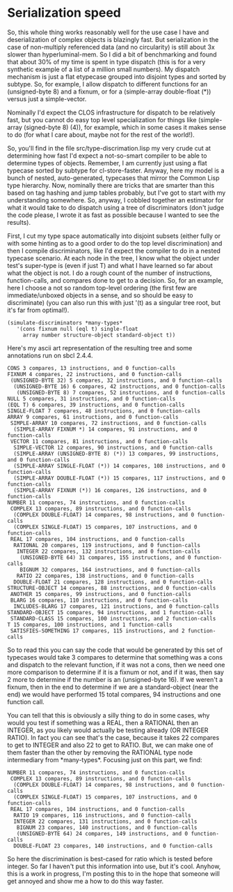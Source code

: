 # Serialization speed

So, this whole thing works reasonably well for the use case I have and
deserialization of complex objects is blazingly fast.  But
serialization in the case of non-multiply referenced data (and no
circularity) is still about 3x slower than hyperluminal-mem.  So I did
a bit of benchmarking and found that about 30% of my time is spent in
type dispatch (this is for a very synthetic example of a list of a
million small numbers).  My dispatch mechanism is just a flat
etypecase grouped into disjoint types and sorted by subtype.  So, for
example, I allow dispatch to different functions for an (unsigned-byte
8) and a fixnum, or for a (simple-array double-float (*)) versus just
a simple-vector.

Nominally I'd expect the CLOS infrastructure for dispatch to be
relatively fast, but you cannot do easy top level specialization for
things like (simple-array (signed-byte 8) (4)), for example, which in
some cases it makes sense to do (for what I care about, maybe not for
the rest of the world!).

So, you'll find in the file src/type-discrimation.lisp my very crude
cut at determining how fast I'd expect a not-so-smart compiler to be
able to determine types of objects.  Remember, I am currently just
using a flat typecase sorted by subtype for cl-store-faster.  Anyway,
here my model is a bunch of nested, auto-generated, typecases that
mirror the Common Lisp type hierarchy.  Now, nominally there are
tricks that are smarter than this based on tag hashing and jump tables
probably, but I've got to start with my understanding somewhere.  So,
anyway, I cobbled together an estimator for what it would take to do
dispatch using a tree of discriminators (don't judge the code please,
I wrote it as fast as possible because I wanted to see the results).

First, I cut my type space automatically into disjoint subsets (either
fully or with some hinting as to a good order to do the top level
discrimination) and then I compile discriminators, like I'd expect the
compiler to do in a nested typecase scenario.  At each node in the
tree, I know what the object under test's super-type is (even if just
T) and what I have learned so far about what the object is not.  I do
a rough count of the number of instructions, function-calls, and
compares done to get to a decision.  So, for an example, here I choose
a not so random top-level ordering (the first few are
immediate/unboxed objects in a sense, and so should be easy to
discriminate) (you can also run this with just '(t) as a singular tree
root, but it's far from optimal!).

    (simulate-discriminators *many-types*
       '(cons fixnum null (eql t) single-float
         array number structure-object standard-object t))

Here's my ascii art representation of the resulting tree and some annotations run
on sbcl 2.4.4.

    CONS 3 compares, 13 instructions, and 0 function-calls
    FIXNUM 4 compares, 22 instructions, and 0 function-calls
     (UNSIGNED-BYTE 32) 5 compares, 32 instructions, and 0 function-calls
      (UNSIGNED-BYTE 16) 6 compares, 42 instructions, and 0 function-calls
       (UNSIGNED-BYTE 8) 7 compares, 52 instructions, and 0 function-calls
    NULL 5 compares, 31 instructions, and 0 function-calls
    (EQL T) 6 compares, 39 instructions, and 0 function-calls
    SINGLE-FLOAT 7 compares, 48 instructions, and 0 function-calls
    ARRAY 9 compares, 61 instructions, and 0 function-calls
     SIMPLE-ARRAY 10 compares, 72 instructions, and 0 function-calls
      (SIMPLE-ARRAY FIXNUM *) 14 compares, 91 instructions, and 0 function-calls
     VECTOR 11 compares, 81 instructions, and 0 function-calls
      SIMPLE-VECTOR 12 compares, 90 instructions, and 0 function-calls
      (SIMPLE-ARRAY (UNSIGNED-BYTE 8) (*)) 13 compares, 99 instructions, and 0 function-calls
      (SIMPLE-ARRAY SINGLE-FLOAT (*)) 14 compares, 108 instructions, and 0 function-calls
      (SIMPLE-ARRAY DOUBLE-FLOAT (*)) 15 compares, 117 instructions, and 0 function-calls
      (SIMPLE-ARRAY FIXNUM (*)) 16 compares, 126 instructions, and 0 function-calls
    NUMBER 11 compares, 74 instructions, and 0 function-calls
     COMPLEX 13 compares, 89 instructions, and 0 function-calls
      (COMPLEX DOUBLE-FLOAT) 14 compares, 98 instructions, and 0 function-calls
      (COMPLEX SINGLE-FLOAT) 15 compares, 107 instructions, and 0 function-calls
     REAL 17 compares, 104 instructions, and 0 function-calls
      RATIONAL 20 compares, 119 instructions, and 0 function-calls
       INTEGER 22 compares, 132 instructions, and 0 function-calls
        (UNSIGNED-BYTE 64) 31 compares, 155 instructions, and 0 function-calls
        BIGNUM 32 compares, 164 instructions, and 0 function-calls
       RATIO 22 compares, 138 instructions, and 0 function-calls
      DOUBLE-FLOAT 21 compares, 128 instructions, and 0 function-calls
    STRUCTURE-OBJECT 14 compares, 88 instructions, and 0 function-calls
     ANOTHER 15 compares, 99 instructions, and 0 function-calls
     BLARG 16 compares, 110 instructions, and 0 function-calls
      INCLUDES-BLARG 17 compares, 121 instructions, and 0 function-calls
    STANDARD-OBJECT 15 compares, 94 instructions, and 1 function-calls
     STANDARD-CLASS 15 compares, 100 instructions, and 2 function-calls
    T 15 compares, 100 instructions, and 1 function-calls
     SATISFIES-SOMETHING 17 compares, 115 instructions, and 2 function-calls
 
So to read this you can say the code that would be generated by this
set of typecases would take 3 compares to determine that something was
a cons and dispatch to the relevant function, if it was not a cons,
then we need one more comparison to determine if it is a fixnum or
not, and if it was, then say 2 more to determine if the number is an
(unsigned-byte 16).  If we weren't a fixnum, then in the end to
determine if we are a standard-object (near the end) we would have
performed 15 total compares, 94 instructions and one function call.

You can tell that this is obviously a silly thing to do in some cases,
why would you test if something was a REAL, then a RATIONAL then an
INTEGER, as you likely would actually be testing already (OR INTEGER
RATIO).  In fact you can see that's the case, because it takes 22
compares to get to INTEGER and also 22 to get to RATIO.  But, we can
make one of them faster than the other by removing the RATIONAL type
node intermediary from \*many-types\*.  Focusing just on this part, we
find:

    NUMBER 11 compares, 74 instructions, and 0 function-calls
     COMPLEX 13 compares, 89 instructions, and 0 function-calls
      (COMPLEX DOUBLE-FLOAT) 14 compares, 98 instructions, and 0 function-calls
      (COMPLEX SINGLE-FLOAT) 15 compares, 107 instructions, and 0 function-calls
     REAL 17 compares, 104 instructions, and 0 function-calls
      RATIO 19 compares, 116 instructions, and 0 function-calls
      INTEGER 22 compares, 131 instructions, and 0 function-calls
       BIGNUM 23 compares, 140 instructions, and 0 function-calls
       (UNSIGNED-BYTE 64) 24 compares, 149 instructions, and 0 function-calls
      DOUBLE-FLOAT 23 compares, 140 instructions, and 0 function-calls

So here the discrimination is best-cased for ratio which is tested
before integer.  So far I haven't put this information into use, but
it's cool.  Anyhow, this is a work in progress, I'm posting this to in
the hope that someone will get annoyed and show me a how to do this
way faster.
